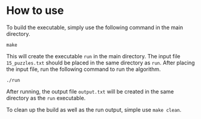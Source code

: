 # How to use

To build the executable, simply use the following command in the main directory.

```make```

This will create the executable `run` in the main directory. The input file `15_puzzles.txt` should be placed in the same directory as `run`. After placing the input file, run the following command to run the algorithm.

```./run```

After running, the output file `output.txt` will be created in the same directory as the `run` executable.

To clean up the build as well as the run output, simple use `make clean`.